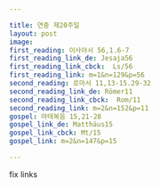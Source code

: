 ```yaml
---

title: 연중 제20주일
layout: post 
image: 
first_reading: 이사야서 56,1.6-7
first_reading_link_de: Jesaja56
first_reading_link_cbck:  Ls/56
first_reading_link: m=1&n=129&p=56
second_reading: 로마서 11,13-15.29-32
second_reading_link_de: Römer11
second_reading_link_cbck:  Rom/11
second_reading_link: m=2&n=152&p=11
gospel: 마태복음 15,21-28
gospel_link_de: Matthäus15
gospel_link_cbck: Mt/15
gospel_link: m=2&n=147&p=15

---
```


fix links
